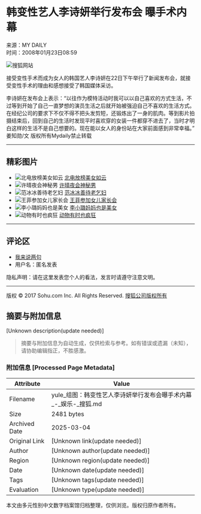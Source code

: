 # 韩变性艺人李诗妍举行发布会 曝手术内幕

来源：MY DAILY  
时间：2008年01月23日08:59  

![搜狐网站](https://news.sohu.com/images/20061223/sohu_logo.gif)  

接受变性手术而成为女人的韩国艺人李诗妍在22日下午举行了新闻发布会，就接受变性手术的理由和感想接受了韩国媒体采访。

李诗妍在发布会上表示：“以往作为模特活动时我可以以自己喜欢的方式生活，不过等到开始了自己一直梦想的演员生活之后就开始被强迫自己不喜欢的生活方式。在经纪公司的要求下不仅不得不把头发剪短，还锻炼出了一身的肌肉。等到影片拍摄结束后，回到自己的生活时发现平时喜欢穿的女装一件都穿不进去了，当时才明白这样的生活不是自己想要的。现在能以女人的身份站在大家前面感到非常幸福。”  
姜知勋/文 版权所有Mydaily禁止转载  

---

## 精彩图片

- ![北电放榜美女如云](https://i2.itc.cn/20100305/5e2_5a2150e6_98ee_45c7_b557_85c7b4650b7c_0.jpg) [北电放榜美女如云](https://pic.yule.sohu.com/group-205313.shtml)  
- ![许晴夜会神秘男](https://i3.itc.cn/20100305/5e2_4ab4585b_8b66_4e51_b15a_c5a1913fbc32_0.jpg) [许晴夜会神秘男](https://pic.yule.sohu.com/group-198242.shtml)  
- ![范冰冰善待老乞妇](https://i2.itc.cn/20100305/5e2_b17d3186_ddf5_45cd_870e_75b44868c032_0.jpg) [范冰冰善待老乞妇](https://pic.yule.sohu.com/group-205303.shtml)  
- ![王菲参加女儿家长会](https://i0.itc.cn/20100305/5e2_6ab3e727_acd4_4792_91ad_f511576d13ec_0.jpg) [王菲参加女儿家长会](https://pic.yule.sohu.com/group-194376.shtml)  
- ![李小璐妈妈也是美女](https://i0.itc.cn/20100305/5e2_d6176902_e5cf_4118_b5bd_16548693bf1e_0.jpg) [李小璐妈妈也是美女](https://pic.yule.sohu.com/group-148137.shtml)  
- ![动物有时也疯狂](https://i2.itc.cn/20100305/5e2_1070c623_faa0_4d3b_b4c5_0c25de9d0873_0.jpg) [动物有时也疯狂](https://pic.yule.sohu.com/group-142197.shtml)  

---

## 评论区

- [我来说两句](https://comment2.news.sohu.com/viewcomments.action?id=254830543)  
- 用户名：匿名发表  

隐私声明：请在这里发表您个人的看法，发言时请遵守注意文明。  

---

版权 © 2017 Sohu.com Inc. All Rights Reserved. [搜狐公司版权所有](https://corp.sohu.com/s2007/copyright/)  
<!-- tcd_original_link https://yule.sohu.com/20080123/n254830543_3.shtml -->


## 摘要与附加信息

<!-- tcd_abstract -->
[Unknown description(update needed)]
<!-- tcd_abstract_end -->

> 摘要与附加信息为自动生成，仅供检索与参考。如有错误或遗漏（未知），请协助编辑指正，不胜感激。

### 附加信息 [Processed Page Metadata]

| Attribute       | Value                                  |
|-----------------|----------------------------------------|
| Filename        | yule_组图：韩变性艺人李诗妍举行发布会曝手术内幕_-_娱乐-_搜狐.md                             |
| Size            | 2481 bytes                           |
| Archived Date   | 2025-03-04                             |
| Original Link   | [Unknown link(update needed)]                       |
| Author          | [Unknown author(update needed)]                               |
| Region          | [Unknown region(update needed)]                               |
| Date            | [Unknown date(update needed)]                                 |
| Tags            | [Unknown tags(update needed)]                                 |
| Evaluation            | [Unknown type(update needed)]                                 |
<!-- tcd_table_end -->

本文由多元性别中文数字档案馆归档整理，仅供浏览。版权归原作者所有。
